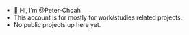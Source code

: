 - 👋 Hi, I’m @Peter-Choah
- This account is for mostly for work/studies related projects.
- No public projects up here yet.

<!---
Peter-Choah/Peter-Choah is a ✨ special ✨ repository because its `README.md` (this file) appears on your GitHub profile.
You can click the Preview link to take a look at your changes.
--->
